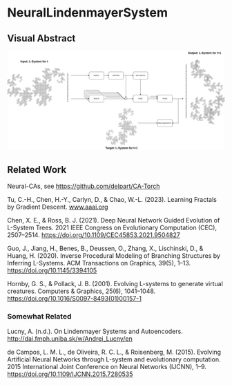 # NeuralLindenmayerSystem

## Visual Abstract
![Alt text](figures/neural-lsystem-main.png "Neural Lindemayer System")

## Related Work
Neural-CAs, see https://github.com/delpart/CA-Torch

Tu, C.-H., Chen, H.-Y., Carlyn, D., & Chao, W.-L. (2023). Learning Fractals by Gradient Descent. www.aaai.org

Chen, X. E., & Ross, B. J. (2021). Deep Neural Network Guided Evolution of L-System Trees. 2021 IEEE Congress on Evolutionary Computation (CEC), 2507–2514. https://doi.org/10.1109/CEC45853.2021.9504827

Guo, J., Jiang, H., Benes, B., Deussen, O., Zhang, X., Lischinski, D., & Huang, H. (2020). Inverse Procedural Modeling of Branching Structures by Inferring L-Systems. ACM Transactions on Graphics, 39(5), 1–13. https://doi.org/10.1145/3394105

Hornby, G. S., & Pollack, J. B. (2001). Evolving L-systems to generate virtual creatures. Computers & Graphics, 25(6), 1041–1048. https://doi.org/10.1016/S0097-8493(01)00157-1


### Somewhat Related
Lucny, A. (n.d.). On Lindenmayer Systems and Autoencoders. http://dai.fmph.uniba.sk/w/Andrej_Lucny/en

de Campos, L. M. L., de Oliveira, R. C. L., & Roisenberg, M. (2015). Evolving Artificial Neural Networks through L-system and evolutionary computation. 2015 International Joint Conference on Neural Networks (IJCNN), 1–9. https://doi.org/10.1109/IJCNN.2015.7280535
